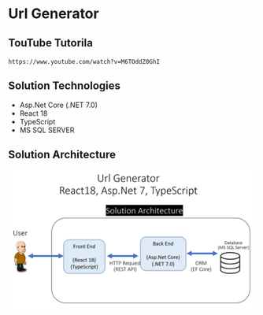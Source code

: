 # Url Generator

## TouTube Tutorila
    
    https://www.youtube.com/watch?v=M6TOddZ0GhI

## Solution Technologies

* Asp.Net Core (.NET 7.0)
* React 18
* TypeScript
* MS SQL SERVER

## Solution Architecture

<img src="./banner.jpg" />